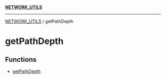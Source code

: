[**NETWORK_UTILS**](../README.md)

***

[NETWORK_UTILS](../README.md) / getPathDepth

# getPathDepth

## Functions

- [getPathDepth](functions/getPathDepth.md)
